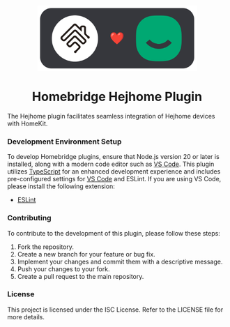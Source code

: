 <p align="center">

<img src="https://raw.githubusercontent.com/chazepps/homebridge-hejhome/latest/branding/logo.png" height="150">

</p>

<h1 align="center">Homebridge Hejhome Plugin</h1>

The Hejhome plugin facilitates seamless integration of Hejhome devices with HomeKit.

### Development Environment Setup

To develop Homebridge plugins, ensure that Node.js version 20 or later is installed, along with a modern code editor such as [VS Code](https://code.visualstudio.com/). This plugin utilizes [TypeScript](https://www.typescriptlang.org/) for an enhanced development experience and includes pre-configured settings for [VS Code](https://code.visualstudio.com/) and ESLint. If you are using VS Code, please install the following extension:

- [ESLint](https://marketplace.visualstudio.com/items?itemName=dbaeumer.vscode-eslint)

### Contributing

To contribute to the development of this plugin, please follow these steps:

1. Fork the repository.
2. Create a new branch for your feature or bug fix.
3. Implement your changes and commit them with a descriptive message.
4. Push your changes to your fork.
5. Create a pull request to the main repository.

### License

This project is licensed under the ISC License. Refer to the LICENSE file for more details.
